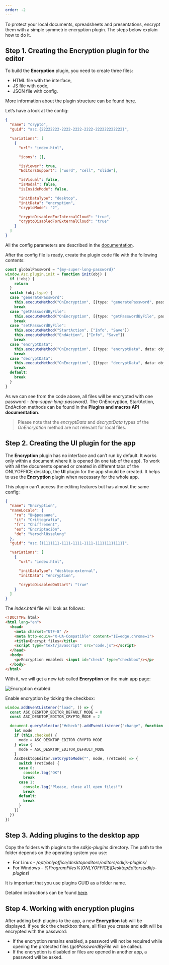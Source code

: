 ```yaml
---
order: -2
---
```


To protect your local documents, spreadsheets and presentations, encrypt them with a simple symmetric encryption plugin. The steps below explain how to do it.

## Step 1. Creating the Encryption plugin for the editor

To build the **Encryption** plugin, you need to create three files:

- HTML file with the interface,
- JS file with code,
- JSON file with config.

More information about the plugin structure can be found [here](../../../../Plugin%20and%20Macros/Get%20Started/Plugin%20structure/index.md).

Let’s have a look at the config:

``` json
{
  "name": "crypto",
  "guid": "asc.{22222222-2222-2222-2222-222222222222}",

  "variations": [
    {
      "url": "index.html",

      "icons": [],

      "isViewer": true,
      "EditorsSupport": ["word", "cell", "slide"],

      "isVisual": false,
      "isModal": false,
      "isInsideMode": false,

      "initDataType": "desktop",
      "initData": "encryption",
      "cryptoMode": "2",

      "cryptoDisabledForInternalCloud": "true",
      "cryptoDisabledForExternalCloud": "true"
    }
  ]
}
```

All the config parameters are described in the [documentation](../../../../Plugin%20and%20Macros/Usage%20API/Config/index.md).

After the config file is ready, create the plugin code file with the following contents:

``` ts
const globalPassword = "{my-super-long-password}"
window.Asc.plugin.init = function init(obj) {
  if (!obj) {
    return
  }
  switch (obj.type) {
  case "generatePassword":
    this.executeMethod("OnEncryption", [{type: "generatePassword", password: globalPassword}])
    break
  case "getPasswordByFile":
    this.executeMethod("OnEncryption", [{type: "getPasswordByFile", password: globalPassword}])
    break
  case "setPasswordByFile":
    this.executeMethod("StartAction", ["Info", "Save"])
    this.executeMethod("EndAction", ["Info", "Save"])
    break
  case "encryptData":
    this.executeMethod("OnEncryption", [{type: "encryptData", data: obj.data, check: true}])
    break
  case "decryptData":
    this.executeMethod("OnEncryption", [{type: "decryptData", data: obj.data, check: true}])
    break
  default:
    break
  }
}
```

As we can see from the code above, all files will be encrypted with one password - *{my-super-long-password}*. The OnEncryption, StartAction, EndAction methods can be found in the **Plugins and macros API documentation**.

> Please note that the *encryptData* and *decryptData* types of the *OnEncryption* method are not relevant for local files.

## Step 2. Creating the UI plugin for the app

The **Encryption** plugin has no interface and can’t run by default. It works only within a document where it is opened (in one tab of the app). To work with all the documents opened or created in different tabs of the ONLYOFFICE desktop, the **UI** plugin for the app should be created. It helps to use the **Encryption** plugin when necessary for the whole app.

This plugin can’t access the editing features but has almost the same config:

``` json
{
  "name": "Encryption",
  "nameLocale": { 
    "ru": "Шифрование",
    "it": "Crittografia",
    "fr": "Chiffrement",
    "es": "Encriptación",
    "de": "Verschlüsselung"
  },
  "guid": "asc.{11111111-1111-1111-1111-111111111111}",

  "variations": [
    {
      "url": "index.html",

      "initDataType": "desktop-external",
      "initData": "encryption",

      "cryptoDisabledOnStart": "true"
    }
  ]
}
```

The *index.html* file will look as follows:

``` html
<!DOCTYPE html>
<html lang="en">
  <head>
    <meta charset="UTF-8" />
    <meta http-equiv="X-UA-Compatible" content="IE=edge,chrome=1">
    <title>Encrypt files</title>
    <script type="text/javascript" src="code.js"></script>
  </head>
  <body>
    <p>Encryption enabled: <input id="check" type="checkbox"/></p>
  </body>
</html>
```

With it, we will get a new tab called **Encryption** on the main app page:

![Encryption exabled](/assets/images/desktop/encryption-enabled.png)

Enable encryption by ticking the checkbox:

``` ts
window.addEventListener("load", () => {
  const ASC_DESKTOP_EDITOR_DEFAULT_MODE = 0
  const ASC_DESKTOP_EDITOR_CRYPTO_MODE = 2

  document.querySelector("#check").addEventListener("change", function changeListener() {
    let mode
    if (this.checked) {
      mode = ASC_DESKTOP_EDITOR_CRYPTO_MODE
    } else {
      mode = ASC_DESKTOP_EDITOR_DEFAULT_MODE
    }
    AscDesktopEditor.SetCryptoMode("", mode, (retCode) => {
      switch (retCode) {
      case 0:
        console.log("OK")
        break
      case 1:
        console.log("Please, close all open files!")
        break
      default:
        break
      }
    })
  })
})
```

## Step 3. Adding plugins to the desktop app

Copy the folders with plugins to the *sdkjs-plugins* directory. The path to the folder depends on the operating system you use:

- For Linux - */opt/onlyoffice/desktopeditors/editors/sdkjs-plugins/*
- For Windows - *%ProgramFiles%\ONLYOFFICE\DesktopEditors\sdkjs-plugins\\*

It is important that you use plugins GUID as a folder name.

Detailed instructions can be found [here](../../../../Plugin%20and%20Macros/Plugins/Adding%20plugins/ONLYOFFICE%20Desktop%20Editors/index.md).

## Step 4. Working with encryption plugins

After adding both plugins to the app, a new **Encryption** tab will be displayed. If you tick the checkbox there, all files you create and edit will be encrypted with the password:

- If the encryption remains enabled, a password will not be required while opening the protected files (*getPasswordByFile* will be called).
- If the encryption is disabled or files are opened in another app, a password will be asked.
